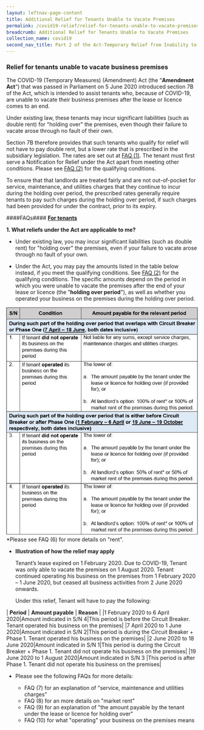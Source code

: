 ```yaml
---
layout: leftnav-page-content
title: Additional Relief for Tenants Unable to Vacate Premises
permalink: /covid19-relief/relief-for-tenants-unable-to-vacate-premises
breadcrumb: Additional Relief for Tenants Unable to Vacate Premises
collection_name: covid19
second_nav_title: Part 2 of the Act-Temporary Relief from Inability to Perform Contractual Obligations
---
```

### Relief for tenants unable to vacate business premises ###

The COVID-19 (Temporary Measures) (Amendment) Act (the “**Amendment Act**”) that was passed in Parliament on 5 June 2020 introduced section 7B of the Act, which is intended to assist tenants who, because of COVID-19, are unable to vacate their business premises after the lease or licence comes to an end.

Under existing law, these tenants may incur significant liabilities (such as double rent) for "holding over" the premises, even though their failure to vacate arose through no fault of their own. 

Section 7B therefore provides that such tenants who qualify for relief will not have to pay double rent, but a lower rate that is prescribed in the subsidiary legislation. The rates are set out at <a href="#q1">FAQ (1)</a>. The tenant must first serve a Notification for Relief under the Act apart from meeting other conditions. Please see <a href="#q2">FAQ (2)</a> for the qualifying conditions.

To ensure that that landlords are treated fairly and are not out-of-pocket for service, maintenance, and utilities charges that they continue to incur during the holding over period, the prescribed rates generally require tenants to pay such charges during the holding over period, if such charges had been provided for under the contract, prior to its expiry.

####FAQs####
<b><u>For tenants</u></b>

<a name="q1">**1. What reliefs under the Act are applicable to me?**</a>

* Under existing law, you may incur significant liabilities (such as double rent) for "holding over" the premises, even if your failure to vacate arose through no fault of your own.  

* Under the Act, you may pay the amounts listed in the table below instead, if you meet the qualifying conditions. See <a href="#q2">FAQ (2)</a> for the qualifying conditions. The specific amounts depend on the period in which you were unable to vacate the premises after the end of your lease or licence (the "**holding over period**"), as well as whether you operated your business on the premises during the holding over period. 

![image](/files/COVIDAct7B_PrescribedAmounts_clean.JPG)
*Please see FAQ (6) for more details on "rent".  

* **Illustration of how the relief may apply**

  Tenant’s lease expired on 1 February 2020. Due to COVID-19, Tenant    was only able to vacate the premises on 1 August 2020. Tenant continued operating his business on the premises from 1 February 2020 – 1 June 2020, but ceased all business activities from 2 June 2020 onwards. 

  Under this relief, Tenant will have to pay the following:

|  **Period**  |  **Amount payable**  |  **Reason** |
|1 February 2020 to 6 April 2020|Amount indicated in S/N 4|This period is before the Circuit Breaker. Tenant operated his business on the premises| 
|7 April 2020 to 1 June 2020|Amount indicated in S/N 2|This period is during the Circuit Breaker + Phase 1. Tenant operated his business on the premises| 
|2 June 2020 to 18 June 2020|Amount indicated in S/N 1|This period is during the Circuit Breaker + Phase 1. Tenant did not operate his business on the premises| 
|19 June 2020 to 1 August 2020|Amount indicated in S/N 3 |This period is after Phase 1. Tenant did not operate his business on the premises|

* Please see the following FAQs for more details: 

    * FAQ (7) for an explanation of "service, maintenance and utilities charges"
    * FAQ (8) for an more details on "market rent"
    * FAQ (9) for an explanation of "the amount payable by the tenant under the lease or licence for holding over"
    * FAQ (10) for what "operating" your business on the premises means
    


